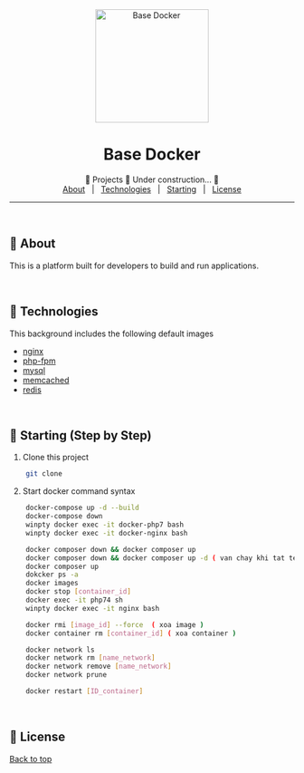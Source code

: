 <div align="center" id="top"> 
    <a href="https://www.docker.com">
      	<img width="200" src="https://www.docker.com/sites/default/files/d8/styles/role_icon/public/2019-07/horizontal-logo-monochromatic-white.png?itok=SBlK2TGU" alt="Base Docker" />
    </a>
</div>

<div align="center"><h1>Base Docker</h1></div>

<div align="center">🚧  Projects 🚀 Under construction...  🚧</div>

<div align="center">
    <a href="#-about">About</a> &#xa0; | &#xa0;
    <a href="#-technologies">Technologies</a> &#xa0; | &#xa0;
    <a href="#-starting">Starting</a> &#xa0; | &#xa0;
    <a href="#-license">License</a>
</div>
<hr>

<br>
<div id="about"></div>

## 🎯 About

This is a platform built for developers to build and run applications.

<br>
<div id="technologies"></div>

## 🚀 Technologies

This background includes the following default images

- [nginx](https://hub.docker.com/_/nginx/)
- [php-fpm](https://hub.docker.com/r/devilbox/php-fpm/)
- [mysql](https://hub.docker.com/_/mysql/)
- [memcached](https://hub.docker.com/_/memcached/)
- [redis](https://hub.docker.com/_/redis/)

<br/>
<div id="starting"></div>

## 🏁 Starting (Step by Step)
1. Clone this project 
```bash
    git clone 
```
2. Start docker command syntax
```bash
    docker-compose up -d --build
    docker-compose down
    winpty docker exec -it docker-php7 bash
    winpty docker exec -it docker-nginx bash

    docker composer down && docker composer up 
    docker composer down && docker composer up -d ( van chay khi tat terminal )
    docker composer up
    dokcker ps -a
    docker images
    docker stop [container_id]
    docker exec -it php74 sh
    winpty docker exec -it nginx bash

    docker rmi [image_id] --force  ( xoa image )
    docker container rm [container_id] ( xoa container )

    docker network ls
    docker network rm [name_network]
    docker network remove [name_network]
    docker network prune

    docker restart [ID_container]
```

<br/>
<div id="license"></div>

## 📝 License

<a href="#top">Back to top</a>
